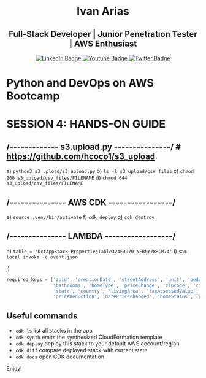 
<div align="center"><h1>Ivan Arias</h1></div>
<div align="center"><h2>Full-Stack Developer | Junior Penetration Tester | AWS Enthusiast </h2></div>

<div id="badges" align="center">
  <a href="https://www.linkedin.com/in/hcoco1/">
    <img src="https://img.shields.io/badge/LinkedIn-blue?style=for-the-badge&logo=linkedin&logoColor=white" alt="LinkedIn Badge"/>
  </a>
  <a href="https://www.youtube.com/channel/UCban0ilP3jBC9rdmL-fPy_Q">
    <img src="https://img.shields.io/badge/YouTube-red?style=for-the-badge&logo=youtube&logoColor=white" alt="Youtube Badge"/>
  </a>
  <a href="https://twitter.com/hcoco1">
    <img src="https://img.shields.io/badge/Twitter-blue?style=for-the-badge&logo=twitter&logoColor=white" alt="Twitter Badge"/>
  </a>
</div>  

# Python and DevOps on AWS Bootcamp

# SESSION 4: HANDS-ON GUIDE 

## /------------- s3.upload.py ---------------/ # https://github.com/hcoco1/s3_upload

a) `python3 s3_upload/s3_upload.py`
b) `ls -l s3_upload/csv_files`
c) `chmod 200 s3_upload/csv_files/FILENAME`
d) `chmod 644 s3_upload/csv_files/FILENAME`

## /--------------- AWS CDK -----------------/

e) `source .venv/bin/activate`
f) `cdk deploy`
g) `cdk destroy`

## /--------------- LAMBDA ------------------/

h) `table = 'DctAppStack-PropertiesTable324F3970-NEBNY78RCM74'`
i) `sam local invoke -e event.json`

j) 
```python
required_keys = ['zpid', 'creationDate', 'streetAddress', 'unit', 'bedrooms', 
                 'bathrooms', 'homeType', 'priceChange', 'zipcode', 'city', 
                 'state', 'country', 'livingArea', 'taxAssessedValue', 
                 'priceReduction', 'datePriceChanged', 'homeStatus', 'price']
```


## Useful commands

 * `cdk ls`          list all stacks in the app
 * `cdk synth`       emits the synthesized CloudFormation template
 * `cdk deploy`      deploy this stack to your default AWS account/region
 * `cdk diff`        compare deployed stack with current state
 * `cdk docs`        open CDK documentation

Enjoy!
